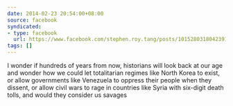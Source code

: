 ```yaml
---
date: 2014-02-23 20:54:00+08:00
source: facebook
syndicated:
- type: facebook
  url: https://www.facebook.com/stephen.roy.tang/posts/10152803180423912
tags: []
---
```


I wonder if hundreds of years from now, historians will look back at our age and wonder how we could let totalitarian regimes like North Korea to exist, or allow governments like Venezuela to oppress their people when they dissent, or allow civil wars to rage in countries like Syria with six-digit death tolls, and would they consider us savages